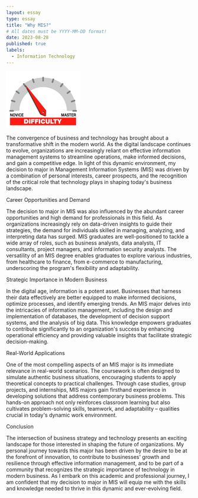 ```yaml
---
layout: essay
type: essay
title: "Why MIS?"
# All dates must be YYYY-MM-DD format!
date: 2023-08-28
published: true
labels:
  - Information Technology
---
```


<img width="200px" class="rounded float-start pe-4" src="../img/difficulty/degree_difficulty.jpg">

The convergence of business and technology has brought about a transformative shift in the modern world. As the digital landscape continues to evolve, organizations are increasingly reliant on effective information management systems to streamline operations, make informed decisions, and gain a competitive edge. In light of this dynamic environment, my decision to major in Management Information Systems (MIS) was driven by a combination of personal interests, career prospects, and the recognition of the critical role that technology plays in shaping today's business landscape.

Career Opportunities and Demand

The decision to major in MIS was also influenced by the abundant career opportunities and high demand for professionals in this field. As organizations increasingly rely on data-driven insights to guide their strategies, the demand for individuals skilled in managing, analyzing, and interpreting data has surged. MIS graduates are well-positioned to tackle a wide array of roles, such as business analysts, data analysts, IT consultants, project managers, and information security analysts. The versatility of an MIS degree enables graduates to explore various industries, from healthcare to finance, from e-commerce to manufacturing, underscoring the program's flexibility and adaptability.

Strategic Importance in Modern Business

In the digital age, information is a potent asset. Businesses that harness their data effectively are better equipped to make informed decisions, optimize processes, and identify emerging trends. An MIS major delves into the intricacies of information management, including the design and implementation of databases, the development of decision support systems, and the analysis of big data. This knowledge empowers graduates to contribute significantly to an organization's success by enhancing operational efficiency and providing valuable insights that facilitate strategic decision-making.

Real-World Applications

One of the most compelling aspects of an MIS major is its immediate relevance in real-world scenarios. The coursework is often designed to simulate authentic business situations, encouraging students to apply theoretical concepts to practical challenges. Through case studies, group projects, and internships, MIS majors gain firsthand experience in developing solutions that address contemporary business problems. This hands-on approach not only reinforces classroom learning but also cultivates problem-solving skills, teamwork, and adaptability – qualities crucial in today's dynamic work environment.

Conclusion

The intersection of business strategy and technology presents an exciting landscape for those interested in shaping the future of organizations. My personal journey towards this major has been driven by the desire to be at the forefront of innovation, to contribute to businesses' growth and resilience through effective information management, and to be part of a community that recognizes the strategic importance of technology in modern business. As I embark on this academic and professional journey, I am confident that my decision to major in MIS will equip me with the skills and knowledge needed to thrive in this dynamic and ever-evolving field.

